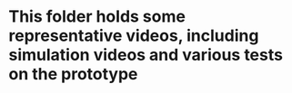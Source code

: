 # This folder holds some representative videos, including simulation videos and various tests on the prototype
